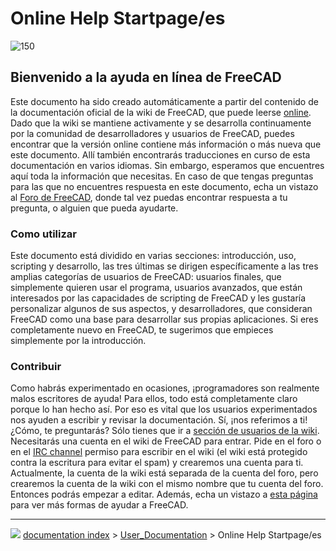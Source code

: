 # Online Help Startpage/es
![150](images/Crystal_Clear_app_tutorials.png )

## Bienvenido a la ayuda en línea de FreeCAD 

Este documento ha sido creado automáticamente a partir del contenido de la documentación oficial de la wiki de FreeCAD, que puede leerse [online](http://www.freecadweb.org/wiki/index.php?title=Main_Page). Dado que la wiki se mantiene activamente y se desarrolla continuamente por la comunidad de desarrolladores y usuarios de FreeCAD, puedes encontrar que la versión online contiene más información o más nueva que este documento. Allí también encontrarás traducciones en curso de esta documentación en varios idiomas. Sin embargo, esperamos que encuentres aquí toda la información que necesitas. En caso de que tengas preguntas para las que no encuentres respuesta en este documento, echa un vistazo al [Foro de FreeCAD](http://forum.freecadweb.org/index.php), donde tal vez puedas encontrar respuesta a tu pregunta, o alguien que pueda ayudarte.

### Como utilizar 

Este documento está dividido en varias secciones: introducción, uso, scripting y desarrollo, las tres últimas se dirigen específicamente a las tres amplias categorías de usuarios de FreeCAD: usuarios finales, que simplemente quieren usar el programa, usuarios avanzados, que están interesados por las capacidades de scripting de FreeCAD y les gustaría personalizar algunos de sus aspectos, y desarrolladores, que consideran FreeCAD como una base para desarrollar sus propias aplicaciones. Si eres completamente nuevo en FreeCAD, te sugerimos que empieces simplemente por la introducción.

### Contribuir

Como habrás experimentado en ocasiones, ¡programadores son realmente malos escritores de ayuda! Para ellos, todo está completamente claro porque lo han hecho así. Por eso es vital que los usuarios experimentados nos ayuden a escribir y revisar la documentación. Sí, ¡nos referimos a ti! ¿Cómo, te preguntarás? Sólo tienes que ir a [sección de usuarios de la wiki](http://www.freecadweb.org/wiki/index.php). Necesitarás una cuenta en el wiki de FreeCAD para entrar. Pide en el foro o en el [IRC channel](https://www.freecadweb.org/wiki/Help#Chat) permiso para escribir en el wiki (el wiki está protegido contra la escritura para evitar el spam) y crearemos una cuenta para ti. Actualmente, la cuenta de la wiki está separada de la cuenta del foro, pero crearemos la cuenta de la wiki con el mismo nombre que tu cuenta del foro. Entonces podrás empezar a editar. Además, echa un vistazo a [esta página](http://www.freecadweb.org/wiki/index.php?title=Help_FreeCAD) para ver más formas de ayudar a FreeCAD.



---
![](images/Right_arrow.png) [documentation index](../README.md) > [User_Documentation](Category_User_Documentation.md) > Online Help Startpage/es
